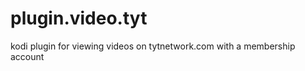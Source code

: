 plugin.video.tyt
======================

kodi plugin for viewing videos on tytnetwork.com with a membership account
